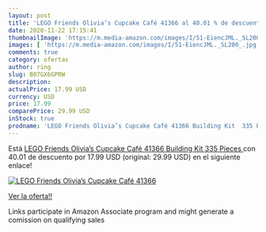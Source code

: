 ```yaml
---
layout: post
title: 'LEGO Friends Olivia’s Cupcake Café 41366 al 40.01 % de descuento'
date: 2020-11-22 17:15:41
thumbnailImage: 'https://m.media-amazon.com/images/I/51-EiencJML._SL200_.jpg'
images: [ 'https://m.media-amazon.com/images/I/51-EiencJML._SL200_.jpg' ]
comments: true
category: ofertas
author: ring
slug: B07GX6GPRW
description:
actualPrice: 17.99 USD
currency: USD
price: 17.99
comparePrice: 29.99 USD
inStock: true
prodname: 'LEGO Friends Olivia’s Cupcake Café 41366 Building Kit  335 Pieces '
---
```


Está [LEGO Friends Olivia’s Cupcake Café 41366 Building Kit  335 Pieces ](https://www.amazon.com/dp/B07GX6GPRW/?tag=tolees-20) con 40.01 de descuento por 17.99 USD (original: 29.99 USD) en el siguiente enlace!

[![LEGO Friends Olivia’s Cupcake Café 41366](https://m.media-amazon.com/images/I/51-EiencJML._SL200_.jpg)](https://www.amazon.com/dp/B07GX6GPRW/?tag=tolees-20)

[Ver la oferta!!](https://www.amazon.com/dp/B07GX6GPRW/?tag=tolees-20)

Links participate in Amazon Associate program and might generate a comission on qualifying sales



